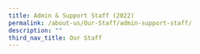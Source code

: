 ```yaml
---
title: Admin & Support Staff (2022)
permalink: /about-us/Our-Staff/admin-support-staff/
description: ""
third_nav_title: Our Staff
---
```

